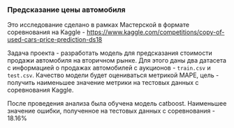 ### Предсказание цены автомобиля

Это исследование сделано в рамках Мастерской в формате соревнования на Kaggle - https://www.kaggle.com/competitions/copy-of-used-cars-price-prediction-ds18

Задача проекта - разработать модель для предсказания стоимости продажи автомобиля на вторичном рынке. Для этого даны два датасета с информацией о продажах автомобилей с аукционов - `train.csv` и `test.csv`. Качество модели будет оцениваться метрикой МАРЕ, цель - получить наименьшее значение метрики на тестовых данных с соревнования Kaggle.

После проведения анализа была обучена модель catboost. Наименьшее значение ошибки, полученное на тестовых данных с соревнования - 18.16%
